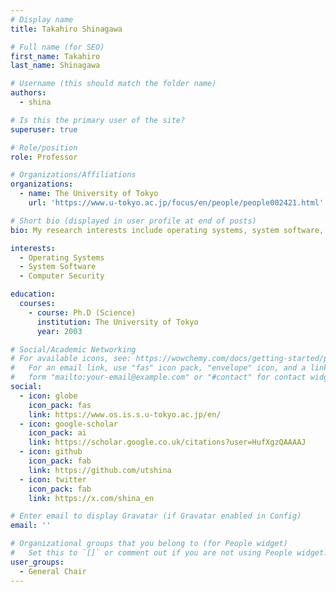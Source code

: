```yaml
---
# Display name
title: Takahiro Shinagawa

# Full name (for SEO)
first_name: Takahiro
last_name: Shinagawa

# Username (this should match the folder name)
authors:
  - shina

# Is this the primary user of the site?
superuser: true

# Role/position
role: Professor

# Organizations/Affiliations
organizations:
  - name: The University of Tokyo
    url: 'https://www.u-tokyo.ac.jp/focus/en/people/people002421.html'

# Short bio (displayed in user profile at end of posts)
bio: My research interests include operating systems, system software, and computer security

interests:
  - Operating Systems
  - System Software
  - Computer Security

education:
  courses:
    - course: Ph.D (Science)
      institution: The University of Tokyo
      year: 2003

# Social/Academic Networking
# For available icons, see: https://wowchemy.com/docs/getting-started/page-builder/#icons
#   For an email link, use "fas" icon pack, "envelope" icon, and a link in the
#   form "mailto:your-email@example.com" or "#contact" for contact widget.
social:
  - icon: globe
    icon_pack: fas
    link: https://www.os.is.s.u-tokyo.ac.jp/en/
  - icon: google-scholar
    icon_pack: ai
    link: https://scholar.google.co.uk/citations?user=HufXgzQAAAAJ
  - icon: github
    icon_pack: fab
    link: https://github.com/utshina
  - icon: twitter
    icon_pack: fab
    link: https://x.com/shina_en

# Enter email to display Gravatar (if Gravatar enabled in Config)
email: ''

# Organizational groups that you belong to (for People widget)
#   Set this to `[]` or comment out if you are not using People widget.
user_groups:
  - General Chair
---
```

